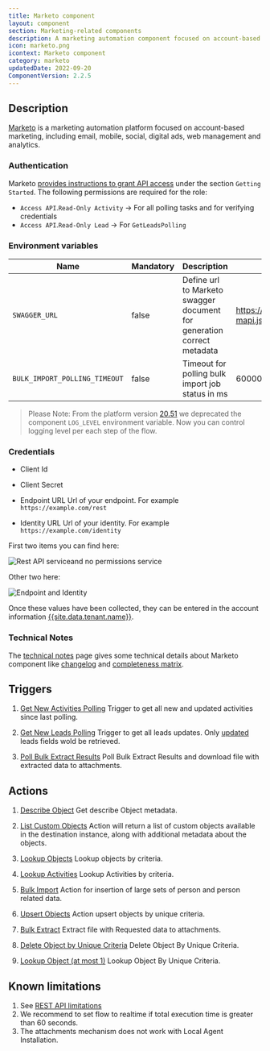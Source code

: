 ```yaml
---
title: Marketo component
layout: component
section: Marketing-related components
description: A marketing automation component focused on account-based marketing.
icon: marketo.png
icontext: Marketo component
category: marketo
updatedDate: 2022-09-20
ComponentVersion: 2.2.5
---
```


## Description

[Marketo](https://www.marketo.com/) is a marketing automation platform focused
on account-based marketing, including email, mobile, social, digital ads, web
management and analytics.

### Authentication

Marketo [provides instructions to grant API access](http://developers.marketo.com/rest-api/) under the section `Getting Started`.  The following permissions are required for the role:

 * `Access API`.`Read-Only Activity` -> For all polling tasks and for verifying
 credentials
 * `Access API`.`Read-Only Lead` -> For `GetLeadsPolling`

### Environment variables

| Name|Mandatory|Description|Values|
|----|---------|-----------|------|
| `SWAGGER_URL`| false | Define url to Marketo swagger document for generation correct metadata  | https://developers.marketo.com/swagger/swagger-mapi.json |
| `BULK_IMPORT_POLLING_TIMEOUT`| false | Timeout for polling bulk import job status in ms | 60000 |

> Please Note: From the platform version [20.51](/releases/2020-12-17) we deprecated the
> component `LOG_LEVEL` environment variable. Now you can control logging level per each step of the flow.

###  Credentials

 * Client Id

 * Client Secret

 * Endpoint URL
   Url of your endpoint. For example `https://example.com/rest`

 * Identity URL
   Url of your identity. For example `https://example.com/identity`

First two items you can find here:

![Rest API serviceand no permissions service](img/rest-API-service-and-no-permissions-service.png)

Other two here:

![Endpoint and Identity](img/endpoint-and-identity.png)

Once these values have been collected, they can be entered in the account information [{{site.data.tenant.name}}](http://www.{{site.data.tenant.name}}).

### Technical Notes

The [technical notes](technical-notes) page gives some technical details about Marketo component like [changelog](/components/marketo/technical-notes#changelog) and [completeness matrix](/components/marketo/technical-notes#completeness-matrix).

## Triggers

  1. [Get New Activities Polling](/components/marketo/triggers#get-new-activities-polling)
  Trigger to get all new and updated activities since last polling.

  2. [Get New Leads Polling](/components/marketo/triggers#get-new-leads-polling)
  Trigger to get all leads updates. Only [updated](https://developers.marketo.com/rest-api/lead-database/activities/#data_value_changes) leads fields wold be retrieved.

  3. [Poll Bulk Extract Results](/components/marketo/triggers#poll-bulk-extract-results)
  Poll Bulk Extract Results and download file with extracted data to attachments.


## Actions

 1. [Describe Object](/components/marketo/actions#describe-object)
 Get describe Object metadata.

 2. [List Custom Objects](/components/marketo/actions#list-custom-objects)
 Action will return a list of custom objects available in the destination instance, along with additional metadata about the objects.

 3. [Lookup Objects](/components/marketo/actions#lookup-objects)
 Lookup objects by criteria.

 4. [Lookup Activities](/components/marketo/actions#lookup-activities)
 Lookup Activities by criteria.

 5. [Bulk Import](/components/marketo/actions#bulk-import)
 Action for insertion of large sets of person and person related data.

 6. [Upsert Objects](/components/marketo/actions#upsert-objects)
 Action upsert objects by unique criteria.

 7. [Bulk Extract](/components/marketo/actions#bulk-extract)
 Extract file with Requested data to attachments.

 8. [Delete Object by Unique Criteria](/components/marketo/actions#delete-object-by-unique-criteria)
 Delete Object By Unique Criteria.

 9. [Lookup Object (at most 1)](/components/marketo/actions#lookup-object-at-most-1)
 Lookup Object By Unique Criteria.

## Known limitations

1. See [REST API limitations](https://developers.marketo.com/rest-api/marketo-integration-best-practices/)
2. We recommend to set flow to realtime if total execution time is greater than 60 seconds.
3. The attachments mechanism does not work with Local Agent Installation.

